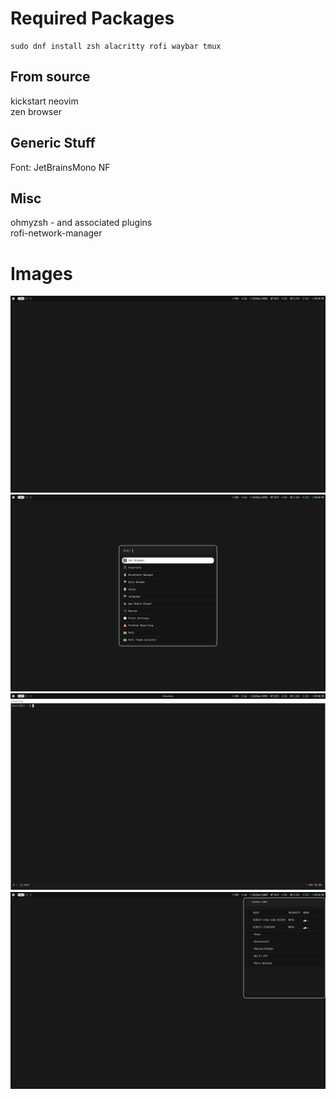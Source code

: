 # Required Packages
```
sudo dnf install zsh alacritty rofi waybar tmux
```

## From source
kickstart neovim  
zen browser  

## Generic Stuff
Font: JetBrainsMono NF  

## Misc
ohmyzsh - and associated plugins  
rofi-network-manager  

# Images
![Alt text](images/2025-09-13T21:05:04,209772209-04:00.png?raw=true)
![Alt text](images/2025-09-13T21:05:13,600371069-04:00.png?raw=true)
![Alt text](images/2025-09-13T21:05:25,322899164-04:00.png?raw=true)
![Alt text](images/2025-09-13T21:12:27,397790956-04:00.png?raw=true)
